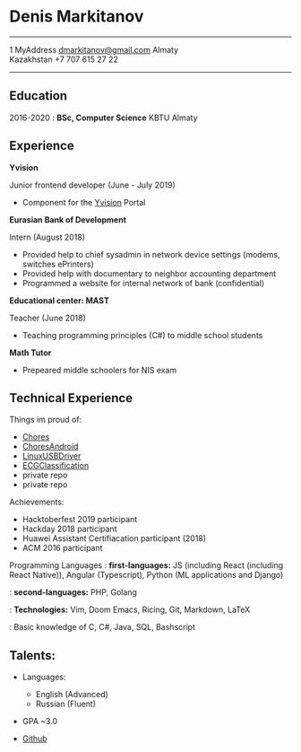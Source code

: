 Denis Markitanov
============

-------------------     ----------------------------
1 MyAddress                    dmarkitanov@gmail.com
Almaty                               
Kazakhstan                          +7 707 615 27 22
-------------------     ----------------------------

Education
---------

2016-2020
:   **BSc, Computer Science** KBTU
    Almaty

Experience
----------

**Yvision**

Junior frontend developer (June - July 2019)

* Component for the [Yvision](https://yvision.kz/explore) Portal

**Eurasian Bank of Development**

Intern (August 2018)

* Provided help to chief sysadmin in network device settings (modems, switches ePrinters)
* Provided help with documentary to neighbor accounting department
* Programmed a website for internal network of bank (confidential)

**Educational center: MAST**

Teacher (June 2018)

* Teaching programming principles (C#) to middle school students

**Math Tutor**

* Prepeared middle schoolers for NIS exam

Technical Experience
--------------------

Things im proud of:

* [Chores](https://github.com/atqwerty/ChoresWeb)
* [ChoresAndroid](https://github.com/atqwerty/ChoresAndroid)
* [LinuxUSBDriver](https://github.com/atqwerty/SystemProgrammingProject)
* [ECGClassification](https://github.com/atqwerty/MLproject)
* private repo
* private repo

Achievements:

* Hacktoberfest 2019 participant
* Hackday 2018 participant
* Huawei Assistant Certifiacation participant (2018)
* ACM 2016 participant

Programming Languages
:   **first-languages:** JS (including React (including React Native)), Angular
    (Typescript), Python (ML applications and Django)

:   **second-languages:** PHP, Golang

:   **Technologies:** Vim, Doom Emacs, Ricing, Git, Markdown, LaTeX

:   Basic knowledge of C, C#, Java, SQL, Bashscript 

Talents:
----------------------------------------

* Languages:
     * English (Advanced)
     * Russian (Fluent)

* GPA ~3.0

* [Github](https://github.com/atqwerty)
